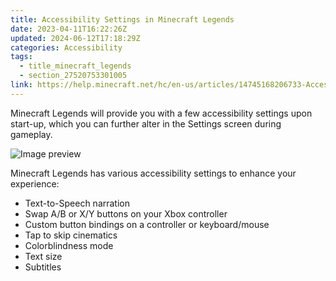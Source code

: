 ```yaml
---
title: Accessibility Settings in Minecraft Legends 
date: 2023-04-11T16:22:26Z
updated: 2024-06-12T17:18:29Z
categories: Accessibility
tags:
  - title_minecraft_legends
  - section_27520753301005
link: https://help.minecraft.net/hc/en-us/articles/14745168206733-Accessibility-Settings-in-Minecraft-Legends
---
```


Minecraft Legends will provide you with a few accessibility settings upon start-up, which you can further alter in the Settings screen during gameplay.

![Image preview](https://minecrafthelp.zendesk.com/hc/article_attachments/14745094386061)

Minecraft Legends has various accessibility settings to enhance your experience:

- Text-to-Speech narration
- Swap A/B or X/Y buttons on your Xbox controller
- Custom button bindings on a controller or keyboard/mouse
- Tap to skip cinematics
- Colorblindness mode
- Text size
- Subtitles
